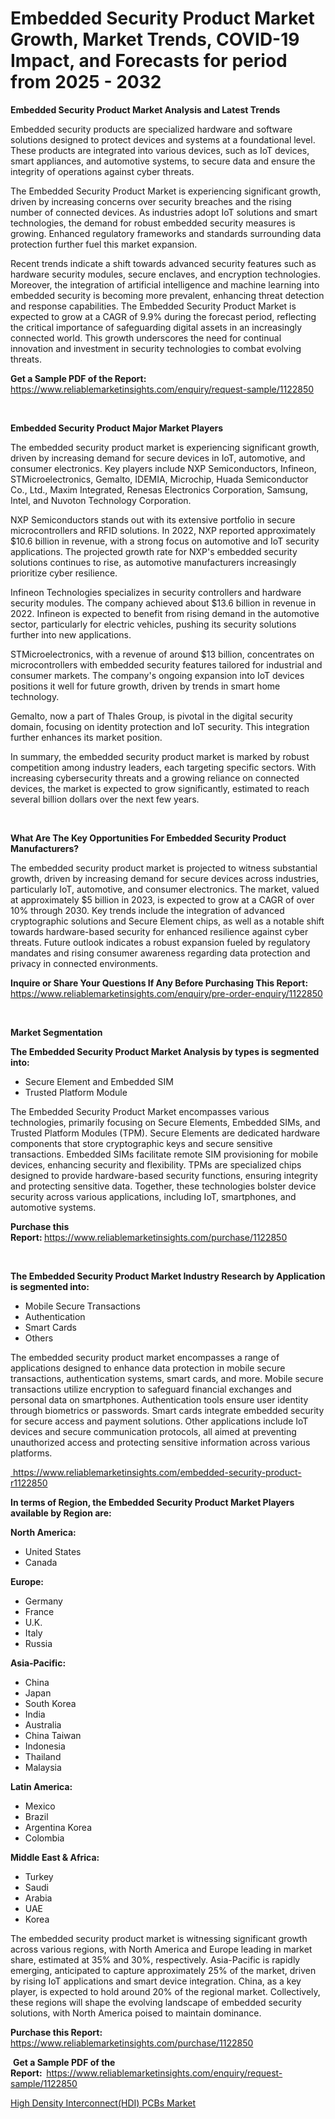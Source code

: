 <p><h1>Embedded Security Product Market Growth, Market Trends, COVID-19 Impact, and Forecasts for period from 2025 - 2032</h1></p><p><strong>Embedded Security Product Market Analysis and Latest Trends</strong></p>
<p><p>Embedded security products are specialized hardware and software solutions designed to protect devices and systems at a foundational level. These products are integrated into various devices, such as IoT devices, smart appliances, and automotive systems, to secure data and ensure the integrity of operations against cyber threats.</p><p>The Embedded Security Product Market is experiencing significant growth, driven by increasing concerns over security breaches and the rising number of connected devices. As industries adopt IoT solutions and smart technologies, the demand for robust embedded security measures is growing. Enhanced regulatory frameworks and standards surrounding data protection further fuel this market expansion.</p><p>Recent trends indicate a shift towards advanced security features such as hardware security modules, secure enclaves, and encryption technologies. Moreover, the integration of artificial intelligence and machine learning into embedded security is becoming more prevalent, enhancing threat detection and response capabilities. The Embedded Security Product Market is expected to grow at a CAGR of 9.9% during the forecast period, reflecting the critical importance of safeguarding digital assets in an increasingly connected world. This growth underscores the need for continual innovation and investment in security technologies to combat evolving threats.</p></p>
<p><strong>Get a Sample PDF of the Report:&nbsp;</strong> <a href="https://www.reliablemarketinsights.com/enquiry/request-sample/1122850?utm_campaign=3312&utm_medium=2&utm_source=Github&utm_content=ia&utm_term=07042025&utm_id=embedded-security-product">https://www.reliablemarketinsights.com/enquiry/request-sample/1122850</a></p>
<p>&nbsp;</p>
<p><strong>Embedded Security Product Major Market Players</strong></p>
<p><p>The embedded security product market is experiencing significant growth, driven by increasing demand for secure devices in IoT, automotive, and consumer electronics. Key players include NXP Semiconductors, Infineon, STMicroelectronics, Gemalto, IDEMIA, Microchip, Huada Semiconductor Co., Ltd., Maxim Integrated, Renesas Electronics Corporation, Samsung, Intel, and Nuvoton Technology Corporation.</p><p>NXP Semiconductors stands out with its extensive portfolio in secure microcontrollers and RFID solutions. In 2022, NXP reported approximately $10.6 billion in revenue, with a strong focus on automotive and IoT security applications. The projected growth rate for NXP's embedded security solutions continues to rise, as automotive manufacturers increasingly prioritize cyber resilience.</p><p>Infineon Technologies specializes in security controllers and hardware security modules. The company achieved about $13.6 billion in revenue in 2022. Infineon is expected to benefit from rising demand in the automotive sector, particularly for electric vehicles, pushing its security solutions further into new applications.</p><p>STMicroelectronics, with a revenue of around $13 billion, concentrates on microcontrollers with embedded security features tailored for industrial and consumer markets. The company's ongoing expansion into IoT devices positions it well for future growth, driven by trends in smart home technology.</p><p>Gemalto, now a part of Thales Group, is pivotal in the digital security domain, focusing on identity protection and IoT security. This integration further enhances its market position.</p><p>In summary, the embedded security product market is marked by robust competition among industry leaders, each targeting specific sectors. With increasing cybersecurity threats and a growing reliance on connected devices, the market is expected to grow significantly, estimated to reach several billion dollars over the next few years.</p></p>
<p>&nbsp;</p>
<p><strong>What Are The Key Opportunities For Embedded Security Product Manufacturers?</strong></p>
<p><p>The embedded security product market is projected to witness substantial growth, driven by increasing demand for secure devices across industries, particularly IoT, automotive, and consumer electronics. The market, valued at approximately $5 billion in 2023, is expected to grow at a CAGR of over 10% through 2030. Key trends include the integration of advanced cryptographic solutions and Secure Element chips, as well as a notable shift towards hardware-based security for enhanced resilience against cyber threats. Future outlook indicates a robust expansion fueled by regulatory mandates and rising consumer awareness regarding data protection and privacy in connected environments.</p></p>
<p><strong>Inquire or Share Your Questions If Any Before Purchasing This Report:</strong> <a href="https://www.reliablemarketinsights.com/enquiry/pre-order-enquiry/1122850?utm_campaign=3312&utm_medium=2&utm_source=Github&utm_content=ia&utm_term=07042025&utm_id=embedded-security-product">https://www.reliablemarketinsights.com/enquiry/pre-order-enquiry/1122850</a></p>
<p>&nbsp;</p>
<p><strong>Market Segmentation</strong></p>
<p><strong>The Embedded Security Product Market Analysis by types is segmented into:</strong></p>
<p><ul><li>Secure Element and Embedded SIM</li><li>Trusted Platform Module</li></ul></p>
<p><p>The Embedded Security Product Market encompasses various technologies, primarily focusing on Secure Elements, Embedded SIMs, and Trusted Platform Modules (TPM). Secure Elements are dedicated hardware components that store cryptographic keys and secure sensitive transactions. Embedded SIMs facilitate remote SIM provisioning for mobile devices, enhancing security and flexibility. TPMs are specialized chips designed to provide hardware-based security functions, ensuring integrity and protecting sensitive data. Together, these technologies bolster device security across various applications, including IoT, smartphones, and automotive systems.</p></p>
<p><strong>Purchase this Report:&nbsp;</strong><a href="https://www.reliablemarketinsights.com/purchase/1122850?utm_campaign=3312&utm_medium=2&utm_source=Github&utm_content=ia&utm_term=07042025&utm_id=embedded-security-product">https://www.reliablemarketinsights.com/purchase/1122850</a></p>
<p>&nbsp;</p>
<p><strong>The Embedded Security Product Market Industry Research by Application is segmented into:</strong></p>
<p><ul><li>Mobile Secure Transactions</li><li>Authentication</li><li>Smart Cards</li><li>Others</li></ul></p>
<p><p>The embedded security product market encompasses a range of applications designed to enhance data protection in mobile secure transactions, authentication systems, smart cards, and more. Mobile secure transactions utilize encryption to safeguard financial exchanges and personal data on smartphones. Authentication tools ensure user identity through biometrics or passwords. Smart cards integrate embedded security for secure access and payment solutions. Other applications include IoT devices and secure communication protocols, all aimed at preventing unauthorized access and protecting sensitive information across various platforms.</p></p>
<p><a href="https://www.reliablemarketinsights.com/embedded-security-product-r1122850?utm_campaign=3312&utm_medium=2&utm_source=Github&utm_content=ia&utm_term=07042025&utm_id=embedded-security-product">&nbsp;https://www.reliablemarketinsights.com/embedded-security-product-r1122850</a></p>
<p><strong>In terms of Region, the Embedded Security Product Market Players available by Region are:</strong></p>
<p>
    <p> <strong> North America: </strong>
        <ul>
            <li>United States</li>
            <li>Canada</li>
        </ul>
        </p> 
    <p> <strong> Europe: </strong>
        <ul>
            <li>Germany</li>
            <li>France</li>
            <li>U.K.</li>
            <li>Italy</li>
            <li>Russia</li>
        </ul>
        </p> 
    <p> <strong> Asia-Pacific: </strong>
        <ul>
            <li>China</li>
            <li>Japan</li>
            <li>South Korea</li>
            <li>India</li>
            <li>Australia</li>
            <li>China Taiwan</li>
            <li>Indonesia</li>
            <li>Thailand</li>
            <li>Malaysia</li>
        </ul>
        </p> 
    <p> <strong> Latin America: </strong>
        <ul>
            <li>Mexico</li>
            <li>Brazil</li>
            <li>Argentina Korea</li>
            <li>Colombia</li>
        </ul>
        </p> 
    <p> <strong> Middle East & Africa: </strong>
        <ul>
            <li>Turkey</li>
            <li>Saudi</li>
            <li>Arabia</li>
            <li>UAE</li>
            <li>Korea</li>
        </ul>
    </p>
    </p>
<p><p>The embedded security product market is witnessing significant growth across various regions, with North America and Europe leading in market share, estimated at 35% and 30%, respectively. Asia-Pacific is rapidly emerging, anticipated to capture approximately 25% of the market, driven by rising IoT applications and smart device integration. China, as a key player, is expected to hold around 20% of the regional market. Collectively, these regions will shape the evolving landscape of embedded security solutions, with North America poised to maintain dominance.</p></p>
<p><strong>Purchase this Report: </strong><a href="https://www.reliablemarketinsights.com/purchase/1122850?utm_campaign=3312&utm_medium=2&utm_source=Github&utm_content=ia&utm_term=07042025&utm_id=embedded-security-product">https://www.reliablemarketinsights.com/purchase/1122850</a></p>
<p>&nbsp;<strong>Get a Sample PDF of the Report:&nbsp;&nbsp;</strong><a href="https://www.reliablemarketinsights.com/enquiry/request-sample/1122850?utm_campaign=3312&utm_medium=2&utm_source=Github&utm_content=ia&utm_term=07042025&utm_id=embedded-security-product">https://www.reliablemarketinsights.com/enquiry/request-sample/1122850</a></p>
<p><strong></strong></p>
<p><p><a href="https://github.com/shamstirroc7/Market-Research-Report-List-1/blob/main/high-density-interconnecthdi-pcbs-market.md?utm_campaign=3312&utm_medium=2&utm_source=Github&utm_content=ia&utm_term=07042025&utm_id=embedded-security-product">High Density Interconnect(HDI) PCBs Market</a></p></p>